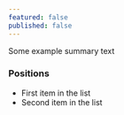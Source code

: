 ```yaml
---
featured: false
published: false
---
```

Some example summary text

### Positions

* First item in the list
* Second item in the list